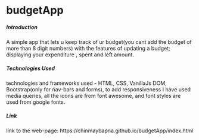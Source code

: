 # budgetApp
<h5>Introduction</h5>
<p>A simple app that lets u keep track of ur budget(you cant add the budget of more than 8 digit numbers) with the features of updating a budget; displaying your expenditure , spent and left amount.</p>
<h5>Technologies Used</h5>
<p>technologies and frameworks used - HTML, CSS, VanillaJs DOM, Bootstrap(only for nav-bars and forms), to add responsiveness I have used media queries, all the icons are from font awesome, and font styles are used from google fonts.</p>
<h5>Link</h5>
<p>link to the web-page: https://chinmaybapna.github.io/budgetApp/index.html</p>
